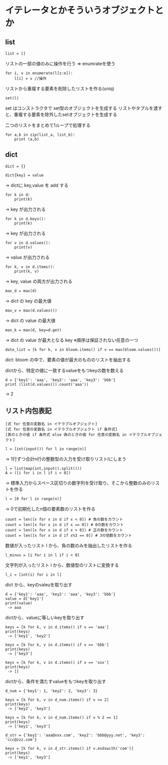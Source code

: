 
# イテレータとかそういうオブジェクトとか

## list

```
list = []
```

リストの一部の値のみに操作を行う ⇒ enumrateを使う
```
for i, v in enumerate(l[s:e]):
    l[i] = v //操作
```

リストから重複する要素を削除したリストを作る(uniq)
```
set(l)
```
set はコンストラクタで set型のオブジェクトを生成する
リストやタプルを渡すと、重複する要素を除外したsetオブジェクトを生成する

二つのリストをまとめて1ループで処理する

```
for a,b in zip(list_a, list_b):
    print (a,b)
```

## dict

```
dict = {}
```

```
dict{key} = value
```
 -> dictに key,value を add する

```
for k in d:
    print(k)
```
 -> key が出力される

```
for k in d.keys():
    print(k)
```
 -> key が出力される

```
for v in d.values():
    print(v)
```
 -> value が出力される

```
for k, v in d.items():
    print(k, v)
```
 -> key, value の両方が出力される

```
max_d = max(d)
```
 -> dict の key の最大値

```
max_v = max(d.values())
```
 -> dict の value の最大値

```
max_k = max(d, key=d.get)
```
 -> dict の value が最大となる key ※順序は保証されない任意の一つ

```
date_list = [k for k, v in bloom.items() if v == max(bloom.values())]
```
dict: bloom の中で、要素の値が最大のもののリストを抽出する


dictから、特定の値に一致するvalueをもつkeyの数を数える
```
d = {'key1': 'aaa', 'key2': 'aaa', 'key3': 'bbb'}
print (list(d.values()).count('aaa'))
```
 -> 2


## リスト内包表記

`[式 for 任意の変数名 in イテラブルオブジェクト]`  
`[式 for 任意の変数名 in イテラブルオブジェクト if 条件式]`  
`[真のときの値 if 条件式 else 偽のときの値 for 任意の変数名 in イテラブルオブジェクト]`  


```
l = [int(input()) for l in range(n)]
```
 -> 1行ずつ合計n行の整数型の入力を受け取りリストlにしまう

```
l = list(map(int,input().split()))
A = ([i for i in l if i > 0])
```
 → 標準入力からスペース区切りの数字列を受け取り、そこから整数のみのリストを作る  

```
l = [0 for l in range(n)]
```
 -> 0で初期化したn個の要素数のリストを作る


```
count = len([x for x in d if x < 0]) # 負の数をカウント
count = len([x for x in d if x == 0]) # 0の数をカウント
count = len([x for x in d if x > 0]) # 正の数をカウント
count = len([x for x in d if x%3 == 0]) # 3の倍数をカウント
```

数値が入ったリスト l から、負の数のみを抽出したリストを作る
```
l_minus = [i for i in l if i < 0]
```

文字列が入ったリスト l から、数値型のリストに変換する
```
l_i = [int(i) for i in l]
```

dict から、keyのvaleuを取り出す
```
d = {'key1': 'aaa', 'key2': 'aaa', 'key3': 'bbb'}
value = d['key1']
print(value)
 -> aaa
```

dictから、valueに等しいkeyを取り出す
```
keys = [k for k, v in d.items() if v == 'aaa']
print(keys)
 -> ['key1', 'key2']

keys = [k for k, v in d.items() if v == 'bbb']
print(keys)
 -> ['key3']

keys = [k for k, v in d.items() if v == 'xxx']
print(keys)
 -> []
```

dictから、条件を満たすvalueをもつkeyを取り出す
```
d_num = {'key1': 1, 'key2': 2, 'key3': 3}

keys = [k for k, v in d_num.items() if v >= 2]
print(keys)
 -> ['key2', 'key3']

keys = [k for k, v in d_num.items() if v % 2 == 1]
print(keys)
 -> ['key1', 'key3']

d_str = {'key1': 'aaa@xxx.com', 'key2': 'bbb@yyy.net', 'key3': 'ccc@zzz.com'}

keys = [k for k, v in d_str.items() if v.endswith('com')]
print(keys)
 -> ['key1', 'key3']
```
